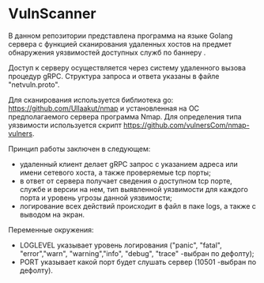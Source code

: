 # VulnScanner
В данном репозитории представлена программа на языке Golang сервера с функцией сканирования удаленных хостов на предмет обнаружения уязвимостей доступных служб по баннеру .

Доступ к серверу осуществляется через систему удаленного вызова процедур gRPC. Структура запроса и ответа указаны в файле "netvuln.proto".

Для сканирования используется библиотека go: https://github.com/Ullaakut/nmap и установленная на ОС предполагаемого сервера программа Nmap.
Для определения типа уязвимости используется скрипт https://github.com/vulnersCom/nmap-vulners.

Принцип работы заключен в следующем:
 - удаленный клиент делает gRPC запрос с указанием адреса или имени сетевого хоста, а также проверяемые tcp порты;
 - в ответ от сервера получает сведения о доступном tcp порте, службе и версии на нем, тип выявленной уязвимости для каждого порта и уровень угрозы данной уязвимости;
 - логирование всех действий происходит в файл в паке logs, а также с выводом на экран.

Переменные окружения:
- LOGLEVEL указывает уровень логирования ("panic", "fatal", "error","warn", "warning","info", "debug", "trace" -выбран по дефолту);
- PORT указывает какой порт будет слушать сервер (10501 -выбран по дефолту).
